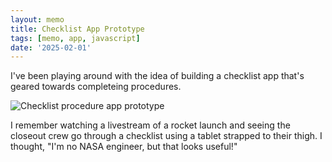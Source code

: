 ```yaml
---
layout: memo
title: Checklist App Prototype
tags: [memo, app, javascript]
date: '2025-02-01'
---
```


I've been playing around with the idea of building a checklist app that's geared towards completeing procedures.

![Checklist procedure app prototype](/assets/images/memos/checklist_procedure_app_prototype.png)

I remember watching a livestream of a rocket launch and seeing the closeout crew go through a checklist using a tablet strapped to their thigh. I thought, "I'm no NASA engineer, but that looks useful!"
